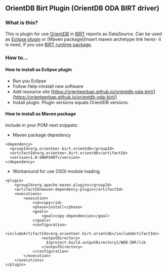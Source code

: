 ## OrientDB Birt Plugin (OrientDB ODA BIRT driver)

### What is this?

This is plugin for use [OrientDB](http://orientdb.com/) in [BIRT](https://www.eclipse.org/birt/) reports as DataSource. 
Can be used as [Eclipse plugin](https://orienteerbap.github.io/orientdb-oda-birt/) or [Maven package](insert maven archetype link here)- it is need, if you use [BIRT runtime package](https://mvnrepository.com/artifact/org.eclipse.birt.runtime). 

### How to...

#### How to install as Eclipse plugin

- Run you Eclipse
- Follow Help->Install new software
- Add resource site [https://orienteerbap.github.io/orientdb-oda-birt/](https://orienteerbap.github.io/orientdb-oda-birt/)
- Install plugin. Plugin versions equals OrientDB versions.

#### How to install as Maven package

Include in your POM next snippets:

- Maven package depedency
```
<dependency>
  <groupId>org.orienteer.birt.orientdb</groupId>
  <artifactId>org.orienteer.birt.orientdb</artifactId>
  <version>1.0-SNAPSHOT</version>
</dependency>
```

- Workaround for use OSGI module loading

```
<plugin>
    <groupId>org.apache.maven.plugins</groupId>
    <artifactId>maven-dependency-plugin</artifactId>
    <executions>
        <execution>
            <id>copy</id>
            <phase>install</phase>
            <goals>
                <goal>copy-dependencies</goal>
            </goals>
            <configuration>
            	<includeArtifactIds>org.orienteer.birt.orientdb</includeArtifactIds>
                <outputDirectory>
                  ${project.build.outputDirectory}/WEB-INF/lib
                </outputDirectory>
            </configuration>
        </execution>
    </executions>
</plugin>	
```